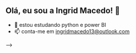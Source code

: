 ## Olá, eu sou a Ingrid Macedo! 👋

- 🌱 estou estudando python e power BI
- 📫 conta-me em ingridmacedo13@outlook.com

-->
